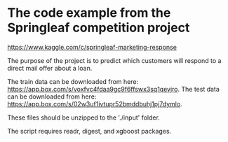 # The code example from the Springleaf competition project
https://www.kaggle.com/c/springleaf-marketing-response

The purpose of the project is to predict which customers will respond to a direct mail offer about a loan.

The train data can be downloaded from here: https://app.box.com/s/voxfvc4fdaa9gc9f6ffswx3sq1qevjro.
The test data can be downloaded from here: https://app.box.com/s/02w3uf1ivtupr52bmddbuhj1pj7dymlo.

These files should be unzipped to the './input' folder. 

The script requires readr, digest, and xgboost packages.
